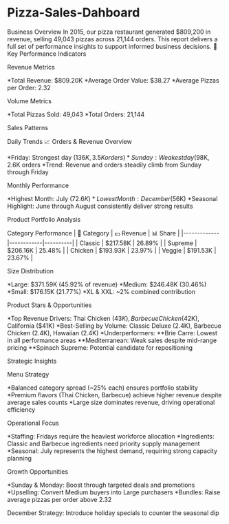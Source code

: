 # Pizza-Sales-Dahboard
Business Overview In 2015, our pizza restaurant generated $809,200 in revenue, selling 49,043 pizzas across 21,144 orders. This report delivers a full set of performance insights to support informed business decisions.
:pizza:
Key Performance Indicators

Revenue Metrics

*Total Revenue: $809.20K
*Average Order Value: $38.27
*Average Pizzas per Order: 2.32

Volume Metrics

*Total Pizzas Sold: 49,043
*Total Orders: 21,144

Sales Patterns

Daily Trends
📈 Orders & Revenue Overview

*Friday: Strongest day ($136K, 3.5K orders)
*Sunday: Weakest day ($98K, 2.6K orders
*Trend: Revenue and orders steadily climb from Sunday through Friday

Monthly Performance

*Highest Month: July ($72.6K)
*Lowest Month: December ($56K)
*Seasonal Highlight: June through August consistently deliver strong results

Product Portfolio Analysis

Category Performance
| 🍕 Category | 💵 Revenue | 📊 Share |
|-------------|------------|----------|
| Classic     | $217.58K   | 26.89%  |
| Supreme     | $206.16K   | 25.48%  |
| Chicken     | $193.93K   | 23.97%  |
| Veggie      | $191.53K   | 23.67%  |


Size Distribution

*Large: $371.59K (45.92% of revenue)
*Medium: $246.48K (30.46%)
*Small: $176.15K (21.77%)
*XL & XXL: ~2% combined contribution

Product Stars & Opportunities

*Top Revenue Drivers: Thai Chicken ($43K), Barbecue Chicken ($42K), California ($41K)
*Best-Selling by Volume: Classic Deluxe (2.4K), Barbecue Chicken (2.4K), Hawaiian (2.4K)
*Underperformers:
**Brie Carre: Lowest in all performance areas
**Mediterranean: Weak sales despite mid-range pricing
**Spinach Supreme: Potential candidate for repositioning

Strategic Insights

Menu Strategy

*Balanced category spread (~25% each) ensures portfolio stability
*Premium flavors (Thai Chicken, Barbecue) achieve higher revenue despite average sales counts
*Large size dominates revenue, driving operational efficiency

Operational Focus

*Staffing: Fridays require the heaviest workforce allocation
*Ingredients: Classic and Barbecue ingredients need priority supply management
*Seasonal: July represents the highest demand, requiring strong capacity planning

Growth Opportunities

*Sunday & Monday: Boost through targeted deals and promotions
*Upselling: Convert Medium buyers into Large purchasers
*Bundles: Raise average pizzas per order above 2.32

December Strategy: Introduce holiday specials to counter the seasonal dip
